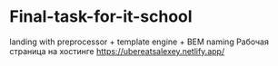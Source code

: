 # Final-task-for-it-school
landing with preprocessor + template engine + BEM naming
Рабочая страница на хостинге https://ubereatsalexey.netlify.app/
